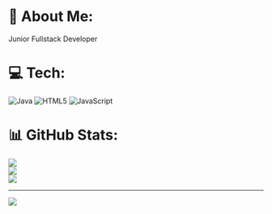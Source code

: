# 💫 About Me:
Junior Fullstack Developer


# 💻 Tech:
![Java](https://img.shields.io/badge/java-%23ED8B00.svg?style=for-the-badge&logo=openjdk&logoColor=white) ![HTML5](https://img.shields.io/badge/html5-%23E34F26.svg?style=for-the-badge&logo=html5&logoColor=white) ![JavaScript](https://img.shields.io/badge/javascript-%23323330.svg?style=for-the-badge&logo=javascript&logoColor=%23F7DF1E)
# 📊 GitHub Stats:
![](https://github-readme-stats.vercel.app/api?username=Yirps&theme=dark&hide_border=false&include_all_commits=false&count_private=false)<br/>
![](https://github-readme-streak-stats.herokuapp.com/?user=Yirps&theme=dark&hide_border=false)<br/>
![](https://github-readme-stats.vercel.app/api/top-langs/?username=Yirps&theme=dark&hide_border=false&include_all_commits=false&count_private=false&layout=compact)

---
[![](https://visitcount.itsvg.in/api?id=Yirps&icon=0&color=0)](https://visitcount.itsvg.in)

<!-- Proudly created with GPRM ( https://gprm.itsvg.in ) -->
